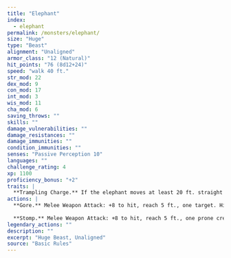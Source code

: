 ```yaml
---
title: "Elephant"
index:
  - elephant
permalink: /monsters/elephant/
size: "Huge"
type: "Beast"
alignment: "Unaligned"
armor_class: "12 (Natural)"
hit_points: "76 (8d12+24)"
speed: "walk 40 ft."
str_mod: 22
dex_mod: 9
con_mod: 17
int_mod: 3
wis_mod: 11
cha_mod: 6
saving_throws: ""
skills: ""
damage_vulnerabilities: ""
damage_resistances: ""
damage_immunities: ""
condition_immunities: ""
senses: "Passive Perception 10"
languages: ""
challenge_rating: 4
xp: 1100
proficiency_bonus: "+2"
traits: |
  **Trampling Charge.** If the elephant moves at least 20 ft. straight toward a creature and then hits it with a gore attack on the same turn, that target must succeed on a DC 12 Strength saving throw or be knocked prone. If the target is prone, the elephant can make one stomp attack against it as a bonus action.
actions: |
  **Gore.** Melee Weapon Attack: +8 to hit, reach 5 ft., one target. Hit: 19 (3d8 + 6) piercing damage.
  
  **Stomp.** Melee Weapon Attack: +8 to hit, reach 5 ft., one prone creature. Hit: 22 (3d10 + 6) bludgeoning damage.  
legendary_actions: ""
description: ""
excerpt: "Huge Beast, Unaligned"
source: "Basic Rules"
---
```

